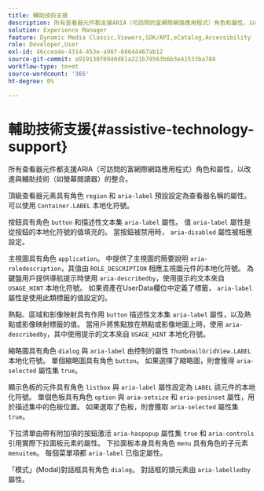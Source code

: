 ```yaml
---
title: 輔助技術支援
description: 所有查看器元件都支援ARIA（可訪問的富網際網路應用程式）角色和屬性，以改進與輔助技術（如螢幕閱讀器）的整合。
solution: Experience Manager
feature: Dynamic Media Classic,Viewers,SDK/API,eCatalog,Accessibility
role: Developer,User
exl-id: 46ccea4e-4314-453e-a987-68644467ab12
source-git-commit: a919130f0940d81a221b79563b6b3e41533ba788
workflow-type: tm+mt
source-wordcount: '365'
ht-degree: 0%

---
```


# 輔助技術支援{#assistive-technology-support}

所有查看器元件都支援ARIA（可訪問的富網際網路應用程式）角色和屬性，以改進與輔助技術（如螢幕閱讀器）的整合。

頂級查看器元素具有角色 `region` 和 `aria-label` 預設設定為查看器名稱的屬性。 可以使用 `Container.LABEL` 本地化符號。

按鈕具有角色 `button` 和描述性文本集 `aria-label` 屬性。 值 `aria-label` 屬性是從按鈕的本地化符號的值填充的。 當按鈕被禁用時， `aria-disabled` 屬性被相應設定。

主視圖具有角色 `application`。 中提供了主視圖的簡要說明 `aria-roledescription`，其值由 `ROLE_DESCRIPTION` 相應主視圖元件的本地化符號。 為鍵盤用戶提供導航提示時使用 `aria-describedby`，使用提示的文本來自 `USAGE_HINT` 本地化符號。 如果資產在UserData欄位中定義了標籤， `aria-label` 屬性是使用此類標籤的值設定的。

熱點、區域和影像映射具有作用 `button` 描述性文本集 `aria-label` 屬性，以及熱點或影像映射標籤的值。 當用戶將焦點放在熱點或影像地圖上時，使用 `aria-describedby`，其中使用提示的文本來自 `USAGE_HINT` 本地化符號。

縮略圖具有角色 `dialog` 與 `aria-label` 由控制的屬性 `ThumbnailGridView.LABEL` 本地化符號。 單個縮略圖具有角色 `button`。 如果選擇了縮略圖，則會獲得 `aria-selected` 屬性集 `true`。

顯示色板的元件具有角色 `listbox` 與 `aria-label` 屬性設定為 `LABEL` 該元件的本地化符號。 單個色板具有角色 `option` 與 `aria-setsize` 和 `aria-posinset` 屬性，用於描述集中的色板位置。 如果選取了色板，則會獲取 `aria-selected` 屬性集 `true`。

下拉清單由帶有附加項的按鈕激活 `aria-haspopup` 屬性集 `true` 和 `aria-controls` 引用實際下拉面板元素的屬性。 下拉面板本身具有角色 `menu` 具有角色的子元素 `menuitem`。 每個菜單項都 `aria-label` 已指定屬性。

「模式」(Modal)對話框具有角色 `dialog`。 對話框的頭元素由 `aria-labelledby` 屬性。

